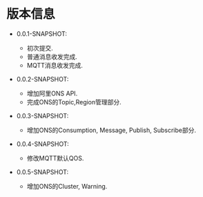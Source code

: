 # 版本信息
- 0.0.1-SNAPSHOT:
  - 初次提交.
  - 普通消息收发完成.
  - MQTT消息收发完成.

- 0.0.2-SNAPSHOT:
  - 增加阿里ONS API.
  - 完成ONS的Topic,Region管理部分.

- 0.0.3-SNAPSHOT:
  - 增加ONS的Consumption, Message, Publish, Subscribe部分.

- 0.0.4-SNAPSHOT:
  - 修改MQTT默认QOS.

- 0.0.5-SNAPSHOT:
  - 增加ONS的Cluster, Warning.
